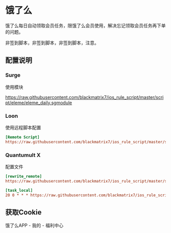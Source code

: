 # 饿了么

饿了么每日自动领取会员任务，限饿了么会员使用，解决忘记领取会员任务再下单的问题。

非签到脚本，非签到脚本，非签到脚本，注意。

## 配置说明

### Surge

使用模块

https://raw.githubusercontent.com/blackmatrix7/ios_rule_script/master/script/eleme/eleme_daily.sgmodule

### Loon

使用远程脚本配置

```ini
[Remote Script]
https://raw.githubusercontent.com/blackmatrix7/ios_rule_script/master/script/eleme/eleme_daily.lnscript, tag=饿了么_领取会员任务, enabled=true
```

### Quantumult X

配置文件

```ini
[rewrite_remote]
https://raw.githubusercontent.com/blackmatrix7/ios_rule_script/master/script/eleme/eleme_daily.qxrewrite, tag=小米有品_获取Cookie, enabled=true

[task_local]
20 0 * * * https://raw.githubusercontent.com/blackmatrix7/ios_rule_script/master/script/eleme/eleme_daily.js, tag=饿了么_领取会员任务, enabled=true
```

## 获取Cookie

饿了么APP - 我的 - 福利中心